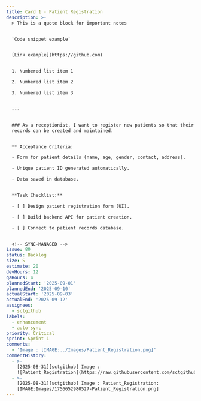 ```yaml
---
title: Card 1 - Patient Registration
description: >-
  > This is a quote block for important notes


  `Code snippet example`


  [Link example](https://github.com)


  1. Numbered list item 1

  2. Numbered list item 2

  3. Numbered list item 3


  ---


  ### As a receptionist, I want to register new patients so that their medical
  records can be created and maintained.


  ** Acceptance Criteria:

  - Form for patient details (name, age, gender, contact, address).

  - Unique patient ID generated automatically.

  - Data saved in database.


  **Task Checklist:**

  - [ ] Design patient registration form (UI).

  - [ ] Build backend API for patient creation.

  - [ ] Connect to patient records database.


  <!-- SYNC-MANAGED -->
issue: 80
status: Backlog
size: S
estimate: 20
devHours: 12
qaHours: 4
plannedStart: '2025-09-01'
plannedEnd: '2025-09-10'
actualStart: '2025-09-03'
actualEnd: '2025-09-12'
assignees:
  - sctgithub
labels:
  - enhancement
  - auto-sync
priority: Critical
sprint: Sprint 1
comments:
  - 'Image : [IMAGE:../Images/Patient_Registration.png]'
commentHistory:
  - >-
    [2025-08-31][sctgithub] Image :
    ![Patient_Registration](https://raw.githubusercontent.com/sctgithub/ConsoleAppRepo/main/images/uploads/1756652980527-Patient_Registration.png)
  - >-
    [2025-08-31][sctgithub] Image : Patient_Registration:
    [IMAGE:Images/1756652980527-Patient_Registration.png]
---
```


